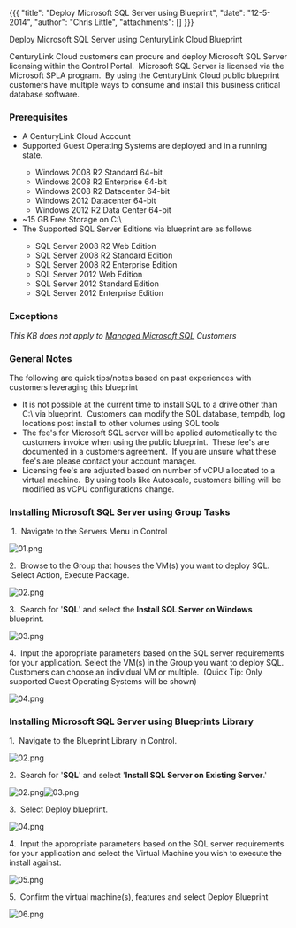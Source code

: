{{{
  "title": "Deploy Microsoft SQL Server using Blueprint",
  "date": "12-5-2014",
  "author": "Chris Little",
  "attachments": []
}}}

Deploy Microsoft SQL Server using CenturyLink Cloud Blueprint
<p>CenturyLink Cloud customers can procure and deploy Microsoft SQL Server licensing within the Control Portal. &nbsp;Microsoft SQL Server is licensed via the Microsoft SPLA program. &nbsp;By using the CenturyLink Cloud public blueprint customers have multiple
  ways to consume and install this business critical database software.</p>
<h3>Prerequisites</h3>
<ul>
  <li>A CenturyLink Cloud Account</li>
  <li>Supported Guest Operating Systems are deployed and in a running state. &nbsp;</li>
  <ul>
    <li>Windows 2008 R2 Standard 64-bit</li>
    <li>Windows 2008 R2 Enterprise 64-bit</li>
    <li>Windows 2008 R2 Datacenter 64-bit</li>
    <li>Windows 2012 Datacenter 64-bit</li>
    <li>Windows 2012 R2 Data Center 64-bit&nbsp;</li>
  </ul>
  <li>~15 GB Free Storage on C:\&nbsp;</li>
  <li>The Supported SQL Server Editions via blueprint are as follows</li>
  <ul>
    <li>SQL Server 2008 R2 Web Edition</li>
    <li>SQL Server 2008 R2 Standard Edition</li>
    <li>SQL Server 2008 R2 Enterprise Edition</li>
    <li>SQL Server 2012 Web Edition</li>
    <li>SQL Server 2012 Standard Edition</li>
    <li>SQL Server 2012 Enterprise Edition</li>
  </ul>
</ul>
<h3>Exceptions</h3>
<p><em>This KB does not apply to <a href="http://www.centurylinkcloud.com/managed-services/ms-sql" target="_blank">Managed Microsoft SQL</a> Customers</em>
</p>
<h3>General Notes</h3>
<p>The following are quick tips/notes based on past experiences with customers leveraging this blueprint</p>
<ul>
  <li>It is not possible at the current time to install SQL to a drive other than C:\ via blueprint. &nbsp;Customers can modify the SQL database, tempdb, log locations post install to other volumes using SQL tools</li>
  <li>The fee's for Microsoft SQL server will be applied automatically to the customers invoice when using the public blueprint. &nbsp;These fee's are documented in a customers agreement. &nbsp;If you are unsure what these fee's are please contact your account
    manager.</li>
  <li>Licensing fee's are adjusted based on number of vCPU allocated to a virtual machine. &nbsp;By using tools like Autoscale, customers billing will be modified as vCPU configurations change. &nbsp;</li>
</ul>
<h3>Installing Microsoft SQL Server using Group Tasks</h3>
<p>&nbsp;1. &nbsp;Navigate to the Servers Menu in Control</p>
<p><img src="https://t3n.zendesk.com/attachments/token/pjhHtoYDchNKcfLrBS5ybxJc5/?name=01.png" alt="01.png" />
</p>
<p>2. &nbsp;Browse to the Group that houses the VM(s) you want to deploy SQL. &nbsp;Select Action, Execute Package.</p>
<p><img src="https://t3n.zendesk.com/attachments/token/14BBzI5AuRZ7UVBqOpbxktLAT/?name=02.png" alt="02.png" />
</p>
<p>3. &nbsp;Search for '<strong>SQL</strong>' and select the <strong>Install SQL Server on Windows</strong> blueprint.</p>
<p><img src="https://t3n.zendesk.com/attachments/token/YaBFo9h4cW4ICQaAkNV2hRnOi/?name=03.png" alt="03.png" />
</p>
<p>4. &nbsp;Input the appropriate parameters based on the SQL server requirements for your application.&nbsp;Select the VM(s) in the Group you want to deploy SQL. Customers can choose an individual VM or multiple. &nbsp;(Quick Tip: Only supported Guest Operating
  Systems will be shown)&nbsp;</p>
<p><img src="https://t3n.zendesk.com/attachments/token/M113cuQ4hcwotHyyXMsv25dYQ/?name=04.png" alt="04.png" />
</p>
<h3>Installing Microsoft SQL Server using Blueprints Library</h3>
<p>1. &nbsp;Navigate to the Blueprint Library in Control.</p>
<p><img src="https://t3n.zendesk.com/attachments/token/cpf5xBLeMTVrbKlsjeNzkniVf/?name=02.png" alt="02.png" />
</p>
<p>2. &nbsp;Search for '<strong>SQL</strong>' and select '<strong>Install SQL Server on Existing Server</strong>.'</p>
<p><img src="https://t3n.zendesk.com/attachments/token/beQGk9fLn72Lt5AhSWjhT4rwL/?name=02.png" alt="02.png" /><img src="https://t3n.zendesk.com/attachments/token/J5bzq5tspgYWOZ1U26pr68QOn/?name=03.png" alt="03.png" />
</p>
<p>3. &nbsp;Select Deploy blueprint.</p>
<p><img src="https://t3n.zendesk.com/attachments/token/KOVvpyFsjYQRozwUYGqSWD5qj/?name=04.png" alt="04.png" />
</p>
<p>4. &nbsp;Input the appropriate parameters based on the SQL server requirements for your application and select the Virtual Machine you wish to execute the install against.</p>
<p><img src="https://t3n.zendesk.com/attachments/token/hIyEiUPJRx0uJoYboE16mCc4O/?name=05.png" alt="05.png" />
</p>
<p>5. &nbsp;Confirm the virtual machine(s), features and select Deploy Blueprint</p>
<p><img src="https://t3n.zendesk.com/attachments/token/skfISBior0Hg7nwnsYrqMEjOj/?name=06.png" alt="06.png" />
</p>
<p>&nbsp;</p>
